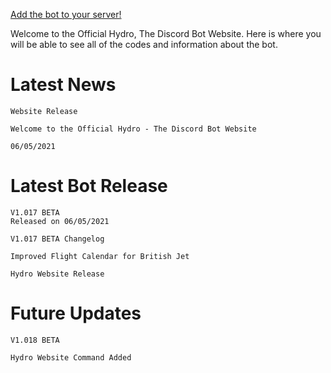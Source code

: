 [Add the bot to your server!](https://discord.com/oauth2/authorize?client_id=750313071368732734&scope=bot%20applications.commands&permissions=2147483647)

Welcome to the Official Hydro, The Discord Bot Website. Here is where you will be able to see all of the codes and information about the bot.

# Latest News
```
Website Release

Welcome to the Official Hydro - The Discord Bot Website

06/05/2021
```

# Latest Bot Release
```
V1.017 BETA
Released on 06/05/2021

V1.017 BETA Changelog

Improved Flight Calendar for British Jet

Hydro Website Release
```
# Future Updates
```
V1.018 BETA

Hydro Website Command Added 

```